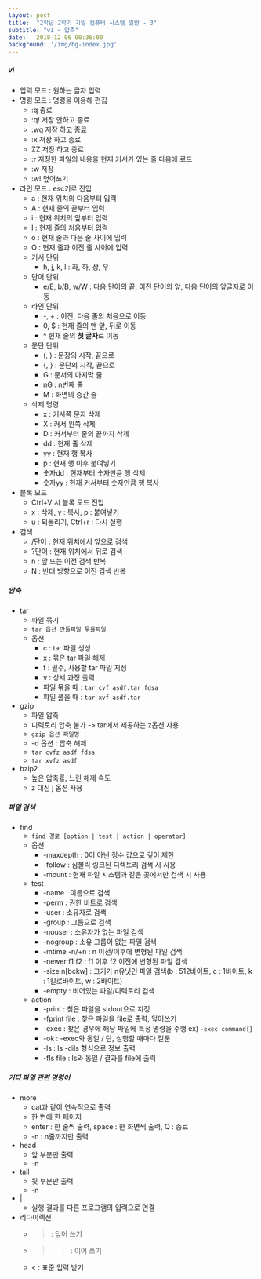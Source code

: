 ```yaml
---
layout: post
title:  "2학년 2학기 기말 컴퓨터 시스템 일반 - 3"
subtitle: "vi ~ 압축"
date:   2018-12-06 00:36:00
background: '/img/bg-index.jpg'
---
```


##### vi
* 입력 모드 : 원하는 글자 입력
* 명령 모드 : 명령을 이용해 편집
  * :q 종료
  * :q! 저장 안하고 종료
  * :wq 저장 하고 종료
  * :x 저장 하고 종료
  * ZZ 저장 하고 종료
  * :r 지정한 파일의 내용을 현재 커서가 있는 줄 다음에 로드
  * :w 저장
  * :w! 덮어쓰기
* 라인 모드 : esc키로 진입
  * a : 현재 위치의 다음부터 입력
  * A : 현재 줄의 끝부터 입력
  * i : 현재 위치의 앞부터 입력
  * I : 현재 줄의 처음부터 입력
  * o : 현재 줄과 다음 줄 사이에 입력
  * O : 현재 줄과 이전 줄 사이에 입력
  * 커서 단위
    * h, j, k, l : 좌, 하, 상, 우
  * 단어 단위
    * e/E, b/B, w/W : 다음 단어의 끝, 이전 단어의 앞, 다음 단어의 앞글자로 이동
  * 라인 단위
    * -, + : 이전, 다음 줄의 처음으로 이동
    * 0, $ : 현재 줄의 맨 앞, 뒤로 이동
    * ^ 현재 줄의 <b>첫 글자</b>로 이동
  * 문단 단위
    * (, ) : 문장의 시작, 끝으로
    * {, } : 문단의 시작, 끝으로
    * G : 문서의 마지막 줄
    * nG : n번째 줄
    * M : 화면의 중간 줄
  * 삭제 명령
    * x : 커서쪽 문자 삭제
    * X : 커서 왼쪽 삭제
    * D : 커서부터 줄의 끝까지 삭제
    * dd : 현재 줄 삭제
    * yy : 현재 행 복사
    * p : 현재 행 이후 붙여넣기
    * 숫자dd : 현재부터 숫자만큼 행 삭제
    * 숫자yy : 현재 커서부터 숫자만큼 행 복사
* 블록 모드
  * Ctrl+V 시 블록 모드 진입
  * x : 삭제, y : 복사, p : 붙여넣기
  * u : 되돌리기, Ctrl+r : 다시 실행
* 검색
  * /단어 : 현재 위치에서 앞으로 검색
  * ?단어 : 현재 위치에서 뒤로 검색
  * n : 앞 또는 이전 검색 반복
  * N : 반대 방향으로 이전 검색 반복

##### 압축
* tar
  * 파일 묶기
  * `tar 옵션 만들파일 묶을파일`
  * 옵션
    * c : tar 파일 생성
    * x : 묶은 tar 파일 해제
    * f : 필수, 사용할 tar 파일 지정
    * v : 상세 과정 출력
    * 파일 묶을 때 : `tar cvf asdf.tar fdsa`
    * 파일 풀을 때 : `tar xvf asdf.tar`
* gzip
  * 파일 압축
  * 디렉토리 압축 불가 -&gt; tar에서 제공하는 z옵션 사용
  * `gzip 옵션 파일명`
  * -d 옵션 : 압축 해제
  * `tar cvfz asdf fdsa`
  * `tar xvfz asdf`
* bzip2
  * 높은 압축률, 느린 해제 속도
  * z 대신 j 옵션 사용

##### 파일 검색
* find
  * `find 경로 [option | test | action | operator]`
  * 옵션
    * -maxdepth : 0이 아닌 정수 값으로 깊이 제한
    * -follow : 심볼릭 링크된 디렉토리 검색 시 사용
    * -mount : 현재 파일 시스템과 같은 곳에서만 검색 시 사용
  * test
    * -name : 이름으로 검색
    * -perm : 권한 비트로 검색
    * -user : 소유자로 검색
    * -group : 그룹으로 검색
    * -nouser : 소유자가 없는 파일 검색
    * -nogroup : 소유 그룹이 없는 파일 검색
    * -mtime -n/+n : n 이전/이후에 변형된 파일 검색
    * -newer f1 f2 : f1 이후 f2 이전에 변형된 파일 검색
    * -size n[bckw] : 크기가 n유닛인 파일 검색(b : 512바이트, c : 1바이트, k : 1킬로바이트, w : 2바이트)
    * -empty : 비어있는 파일/디렉토리 검색
  * action
    * -print : 찾은 파일을 stdout으로 지정
    * -fprint file : 찾은 파일을 file로 출력, 덮어쓰기
    * -exec : 찾은 경우에 해당 파일에 특정 명령을 수행 ex) `-exec command{}`
    * -ok : -exec와 동일 / 단, 실행할 때마다 질문
    * -ls : ls -dils 형식으로 정보 출력
    * -fls file : ls와 동일 / 결과를 file에 출력

##### 기타 파일 관련 명령어
* more
  * cat과 같이 연속적으로 출력
  * 한 번에 한 페이지
  * enter : 한 줄씩 출력, space : 한 화면씩 출력, Q : 종료
  * -n : n줄까지만 출력
* head
  * 앞 부분만 출력
  * -n
* tail
  * 뒷 부분만 출력
  * -n
* |
  * 실행 결과를 다른 프로그램의 입력으로 연결
* 리다이렉션
  * > : 덮어 쓰기
  * >> : 이어 쓰기
  * < : 표준 입력 받기
